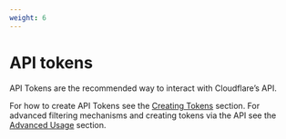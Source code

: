 ```yaml
---
weight: 6
---
```


# API tokens

API Tokens are the recommended way to interact with Cloudflare’s API.

For how to create API Tokens see the [Creating Tokens](/tokens/create) section.
For advanced filtering mechanisms and creating tokens via the API see the [Advanced Usage](/tokens/advanced) section.
